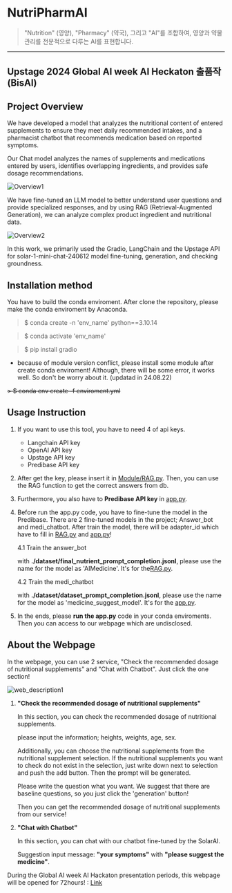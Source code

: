 # NutriPharmAI
> "Nutrition" (영양), "Pharmacy" (약국), 그리고 "AI"를 조합하여, 영양과 약물 관리를 전문적으로 다루는 AI를 표현합니다.
---
Upstage 2024 Global AI week AI Heckaton 출품작 (BisAI)
---
## Project Overview
We have developed a model that analyzes the nutritional content of entered supplements to ensure they meet daily recommended intakes, and a pharmacist chatbot that recommends medication based on reported symptoms.


Our Chat model analyzes the names of supplements and medications entered by users, identifies overlapping ingredients, and provides safe dosage recommendations.

![Overview1](https://github.com/user-attachments/assets/35d3427e-5b1a-4bc4-9f8a-6404ef174471)

We have fine-tuned an LLM model to better understand user questions and provide specialized responses, and by using RAG (Retrieval-Augmented Generation), we can analyze complex product ingredient and nutritional data.

![Overview2](https://github.com/user-attachments/assets/211a647b-a6c9-4d5d-ad28-9a608ec9bfd5)

In this work, we primarily used the Gradio, LangChain and the Upstage API for solar-1-mini-chat-240612 model fine-tuning, generation, and checking groundness.

## Installation method
You have to build the conda enviroment. After clone the repository, please make the conda enviroment by Anaconda.

> $ conda create -n 'env_name' python==3.10.14

> $ conda activate 'env_name'

> $ pip install gradio 
- because of module version conflict, please install some module after create conda enviroment! Although, there will be some error, it works well. So don't be worry about it.   (updatad in 24.08.22)

~~> $ conda env create -f enviroment.yml~~

## Usage Instruction
1. If you want to use this tool, you have to need 4 of api keys.
    - Langchain API key
    - OpenAI API key
    - Upstage API key
    - Predibase API key

2. After get the key, please insert it in [Module/RAG.py](https://github.com/sehooni/NutriPharmAI/blob/90400286cd48f97b8cd62862b85e33a75896a766/Module/RAG.py#L42C1-L45C26).
    Then, you can use the RAG function to get the correct answers from db.

3. Furthermore, you also have to **Predibase API key** in [app.py](https://github.com/sehooni/NutriPharmAI/blob/90400286cd48f97b8cd62862b85e33a75896a766/app.py#L10). 

4. Before run the app.py code, you have to fine-tune the model in the Predibase. There are 2 fine-tuned models in the project; Answer_bot and medi_chatbot. After train the model, there will be adapter_id which have to fill in [RAG.py](https://github.com/sehooni/NutriPharmAI/blob/90400286cd48f97b8cd62862b85e33a75896a766/Module/RAG.py#L214) and [app.py](https://github.com/sehooni/NutriPharmAI/blob/e3b2c9ec5ccd9b610808af1ed71812dadef53f24/app.py#L60)!
    
    4.1 Train the answer_bot
        
    with **./dataset/final_nutrient_prompt_completion.jsonl**, please use the name for the model as 'AIMedicine'. It's for the[RAG.py](https://github.com/sehooni/NutriPharmAI/blob/90400286cd48f97b8cd62862b85e33a75896a766/Module/RAG.py#L214).

    4.2 Train the medi_chatbot

    with **./dataset/dataset_prompt_completion.jsonl**, please use the name for the model as 'medicine_suggest_model'. It's for the [app.py](https://github.com/sehooni/NutriPharmAI/blob/e3b2c9ec5ccd9b610808af1ed71812dadef53f24/app.py#L60).

5. In the ends, please **run the app.py** code in your conda enviroments. Then you can access to our webpage which are undisclosed.

## About the Webpage
In the webpage, you can use 2 service, "Check the recommended dosage of nutritional supplements" and "Chat with Chatbot". Just click the one section!

![web_description1](https://github.com/user-attachments/assets/b43f14d4-e107-4cef-89a3-78bf82855d77)

1. **"Check the recommended dosage of nutritional supplements"**

    In this section, you can check the recommended dosage of nutritional supplements.
    
    please input the information; heights, weights, age, sex.

    Additionally, you can choose the nutritional supplements from the nutritional supplement selection. If the nutritional supplements you want to check do not exist in the selection, just write down next to selection and push the add button. 
    Then the prompt will be generated. 
    
    Please write the question what you want. We suggest that there are baseline questions, so you just click the 'generation' button! 

    Then you can get the recommended dosage of nutritional supplements from our service! 

2. **"Chat with Chatbot"**

    In this section, you can chat with our chatbot fine-tuned by the SolarAI.
    
    Suggestion input message:  **"your symptoms"** with **"please suggest the medicine"**. 

During the Global AI week AI Hackaton presentation periods, this webpage will be opened for 72hours! : [Link](https://fa6f1bd10f232da7d3.gradio.live)

